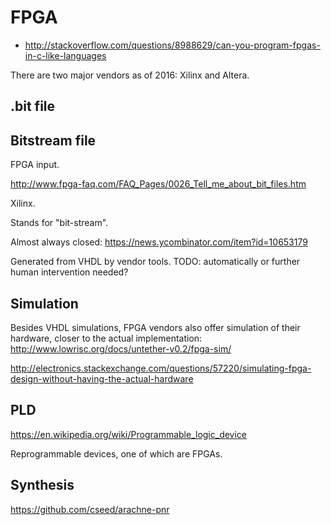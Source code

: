 # FPGA

- <http://stackoverflow.com/questions/8988629/can-you-program-fpgas-in-c-like-languages>

There are two major vendors as of 2016: Xilinx and Altera.

## .bit file

## Bitstream file

FPGA input.

<http://www.fpga-faq.com/FAQ_Pages/0026_Tell_me_about_bit_files.htm>

Xilinx.

Stands for "bit-stream".

Almost always closed: <https://news.ycombinator.com/item?id=10653179>

Generated from VHDL by vendor tools. TODO: automatically or further human intervention needed?

## Simulation

Besides VHDL simulations, FPGA vendors also offer simulation of their hardware, closer to the actual implementation: <http://www.lowrisc.org/docs/untether-v0.2/fpga-sim/>

<http://electronics.stackexchange.com/questions/57220/simulating-fpga-design-without-having-the-actual-hardware>

## PLD

<https://en.wikipedia.org/wiki/Programmable_logic_device>

Reprogrammable devices, one of which are FPGAs.

## Synthesis

<https://github.com/cseed/arachne-pnr>
